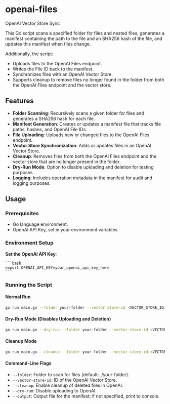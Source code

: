 # openai-files
OpenAI Vector Store Sync

This Go script scans a specified folder for files and nested files, generates a manifest containing the path to the file and an SHA256 hash of the file, and updates this manifest when files change.

Additionally, the script:
- Uploads files to the OpenAI Files endpoint.
- Writes the File ID back to the manifest.
- Synchronizes files with an OpenAI Vector Store.
- Supports cleanup to remove files no longer found in the folder from both the OpenAI Files endpoint and the vector store.

## Features

- **Folder Scanning**: Recursively scans a given folder for files and generates a SHA256 hash for each file.
- **Manifest Generation**: Creates or updates a manifest file that tracks file paths, hashes, and OpenAI File IDs.
- **File Uploading**: Uploads new or changed files to the OpenAI Files endpoint.
- **Vector Store Synchronization**: Adds or updates files in an OpenAI Vector Store.
- **Cleanup**: Removes files from both the OpenAI Files endpoint and the vector store that are no longer present in the folder.
- **Dry-Run Mode**: Option to disable uploading and deletion for testing purposes.
- **Logging**: Includes operation metadata in the manifest for audit and logging purposes.

## Usage

### Prerequisites

- Go language environment.
- OpenAI API Key, set in your environment variables.

### Environment Setup

**Set the OpenAI API Key**:

    ```bash
    export OPENAI_API_KEY=your_openai_api_key_here
    ```

### Running the Script

#### Normal Run

```bash
go run main.go --folder your-folder --vector-store-id <VECTOR_STORE_ID> --output manifest.json
```

#### Dry-Run Mode (Disables Uploading and Deletion)
```bash
go run main.go --dry-run --folder your-folder --vector-store-id <VECTOR_STORE_ID>
```

#### Cleanup Mode

```bash
go run main.go --cleanup --folder your-folder --vector-store-id <VECTOR_STORE_ID> --output manifest_updated.json
```

#### Command-Line Flags
- `--folder`: Folder to scan for files (default: ./your-folder).
- `--vector-store-id`: ID of the OpenAI Vector Store.
- `--cleanup`: Enable cleanup of deleted files in OpenAI.
- `--dry-run`: Disable uploading to OpenAI.
- `--output`: Output file for the manifest; if not specified, print to console.
